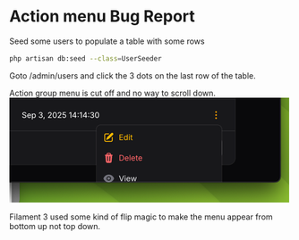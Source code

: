 # Action menu Bug Report

Seed some users to populate a table with some rows
```bash
php artisan db:seed --class=UserSeeder
```
Goto /admin/users and click the 3 dots on the last row of the table.

Action group menu is cut off and no way to scroll down.
![img.png](img.png)

Filament 3 used some kind of flip magic to make the menu appear from bottom up not top down.

